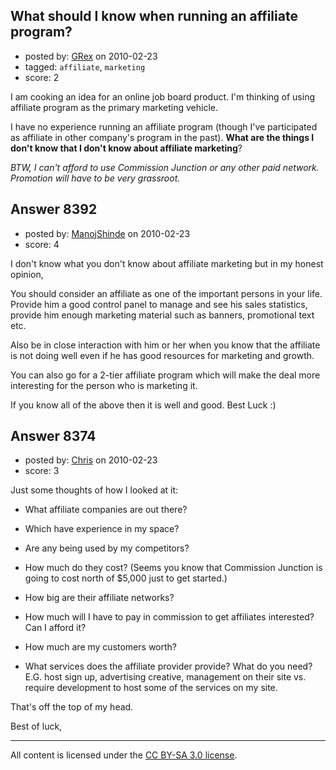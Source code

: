 ## What should I know when running an affiliate program?

- posted by: [GRex](https://stackexchange.com/users/-1/2475-grex) on 2010-02-23
- tagged: `affiliate`, `marketing`
- score: 2

I am cooking an idea for an online job board product. I'm thinking of using affiliate program as the primary marketing vehicle.

I have no experience running an affiliate program (though I've participated as affiliate in other company's program in the past). **What are the things I don't know that I don't know about affiliate marketing**?

*BTW, I can't afford to use Commission Junction or any other paid network. Promotion will have to be very grassroot.*


## Answer 8392

- posted by: [ManojShinde](https://stackexchange.com/users/-1/2634-manojshinde) on 2010-02-23
- score: 4

I don't know what you don't know about affiliate marketing but in my honest opinion,

You should consider an affiliate as one of the important persons in your life. Provide him a good control panel to manage and see his sales statistics, provide him enough marketing material such as banners, promotional text etc.

Also be in close interaction with him or her when you know that the affiliate is not doing well even if he has good resources for marketing and growth.

You can also go for a 2-tier affiliate program which will make the deal more interesting for the person who is marketing it.

If you know all of the above then it is well and good. Best Luck :)



## Answer 8374

- posted by: [Chris](https://stackexchange.com/users/-1/412-chris) on 2010-02-23
- score: 3

Just some thoughts of how I looked at it:

- What affiliate companies are out there?

- Which have experience in my space?

- Are any being used by my competitors?

- How much do they cost? (Seems you know that Commission Junction is going to cost north of $5,000 just to get started.) 

- How big are their affiliate networks?

- How much will I have to pay in commission to get affiliates interested? Can I afford it?

- How much are my customers worth?

- What services does the affiliate provider provide? What do you need? E.G. host sign up, advertising creative, management on their site vs. require development to host some of the services on my site.

That's off the top of my head.

Best of luck,



---

All content is licensed under the [CC BY-SA 3.0 license](https://creativecommons.org/licenses/by-sa/3.0/).
